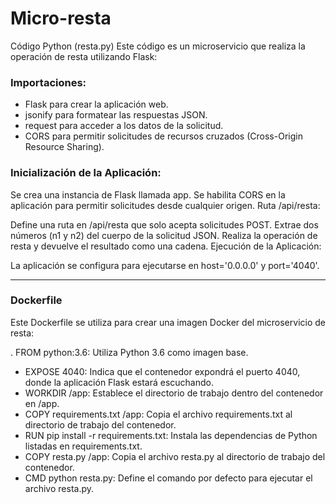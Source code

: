 # Micro-resta

Código Python (resta.py)
Este código es un microservicio que realiza la operación de resta utilizando Flask:

### Importaciones:

- Flask para crear la aplicación web.
- jsonify para formatear las respuestas JSON.
- request para acceder a los datos de la solicitud.
- CORS para permitir solicitudes de recursos cruzados (Cross-Origin Resource Sharing).

### Inicialización de la Aplicación:

Se crea una instancia de Flask llamada app.
Se habilita CORS en la aplicación para permitir solicitudes desde cualquier origen.
Ruta /api/resta:

Define una ruta en /api/resta que solo acepta solicitudes POST.
Extrae dos números (n1 y n2) del cuerpo de la solicitud JSON.
Realiza la operación de resta y devuelve el resultado como una cadena.
Ejecución de la Aplicación:

La aplicación se configura para ejecutarse en host='0.0.0.0' y port='4040'.

---

### Dockerfile
Este Dockerfile se utiliza para crear una imagen Docker del microservicio de resta:

. FROM python:3.6: Utiliza Python 3.6 como imagen base.
- EXPOSE 4040: Indica que el contenedor expondrá el puerto 4040, donde la aplicación Flask estará escuchando.
- WORKDIR /app: Establece el directorio de trabajo dentro del contenedor en /app.
- COPY requirements.txt /app: Copia el archivo requirements.txt al directorio de trabajo del contenedor.
- RUN pip install -r requirements.txt: Instala las dependencias de Python listadas en requirements.txt.
- COPY resta.py /app: Copia el archivo resta.py al directorio de trabajo del contenedor.
- CMD python resta.py: Define el comando por defecto para ejecutar el archivo resta.py.

